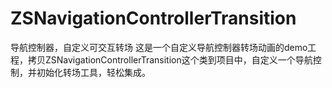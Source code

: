 # ZSNavigationControllerTransition
导航控制器，自定义可交互转场
这是一个自定义导航控制器转场动画的demo工程，拷贝ZSNavigationControllerTransition这个类到项目中，自定义一个导航控制，并初始化转场工具，轻松集成。
